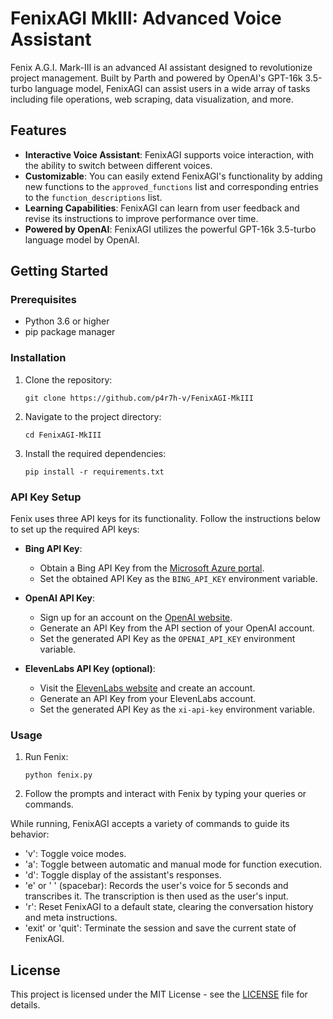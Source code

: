 # FenixAGI MkIII: Advanced Voice Assistant

Fenix A.G.I. Mark-III is an advanced AI assistant designed to revolutionize project management. Built by Parth and powered by OpenAI's GPT-16k 3.5-turbo language model, FenixAGI can assist users in a wide array of tasks including file operations, web scraping, data visualization, and more.

## Features

- **Interactive Voice Assistant**: FenixAGI supports voice interaction, with the ability to switch between different voices.
- **Customizable**: You can easily extend FenixAGI's functionality by adding new functions to the `approved_functions` list and corresponding entries to the `function_descriptions` list.
- **Learning Capabilities**: FenixAGI can learn from user feedback and revise its instructions to improve performance over time.
- **Powered by OpenAI**: FenixAGI utilizes the powerful GPT-16k 3.5-turbo language model by OpenAI.

## Getting Started

### Prerequisites

- Python 3.6 or higher
- pip package manager

### Installation

1. Clone the repository:

   ```
   git clone https://github.com/p4r7h-v/FenixAGI-MkIII
   ```
2. Navigate to the project directory:
   ```
   cd FenixAGI-MkIII
   ```
3. Install the required dependencies:
   ```
   pip install -r requirements.txt
   ```

### API Key Setup

Fenix uses three API keys for its functionality. Follow the instructions below to set up the required API keys:

- **Bing API Key**:
  - Obtain a Bing API Key from the [Microsoft Azure portal](https://www.microsoft.com/en-us/bing/apis/bing-web-search-api).
  - Set the obtained API Key as the `BING_API_KEY` environment variable.

- **OpenAI API Key**:
  - Sign up for an account on the [OpenAI website](https://platform.openai.com).
  - Generate an API Key from the API section of your OpenAI account.
  - Set the generated API Key as the `OPENAI_API_KEY` environment variable.

- **ElevenLabs API Key (optional)**:
  - Visit the [ElevenLabs website](https://elevenlabs.orbit-experiments.com/) and create an account.
  - Generate an API Key from your ElevenLabs account.
  - Set the generated API Key as the `xi-api-key` environment variable.

### Usage

1. Run Fenix:
   ```
   python fenix.py
   ```
2. Follow the prompts and interact with Fenix by typing your queries or commands.

While running, FenixAGI accepts a variety of commands to guide its behavior:

- 'v': Toggle voice modes.
- 'a': Toggle between automatic and manual mode for function execution.
- 'd': Toggle display of the assistant's responses.
- 'e' or ' ' (spacebar): Records the user's voice for 5 seconds and transcribes it. The transcription is then used as the user's input.
- 'r': Reset FenixAGI to a default state, clearing the conversation history and meta instructions.
- 'exit' or 'quit': Terminate the session and save the current state of FenixAGI.

## License

This project is licensed under the MIT License - see the [LICENSE](LICENSE) file for details.
